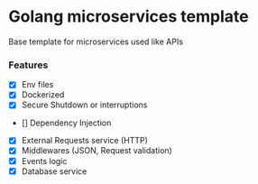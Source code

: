 # Golang microservices template

Base template for microservices used like APIs

### Features

- [x] Env files
- [x] Dockerized
- [x] Secure Shutdown or interruptions
- [] Dependency Injection
- [x] External Requests service (HTTP)
- [x] Middlewares (JSON, Request validation)
- [x] Events logic
- [x] Database service
